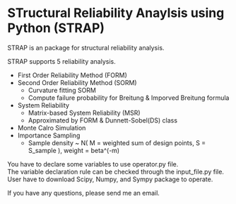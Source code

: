 # **ST**ructural **R**eliability **A**naylsis using **P**ython (STRAP)

STRAP is an package for structural reliability analysis.

STRAP supports 5 reliability analysis.
 - First Order Reliability Method (FORM)
 - Second Order Reliability Method (SORM)
   - Curvature fitting SORM
   - Compute failure probability for Breitung & Imporved Breitung formula
 - System Reliability
   - Matrix-based System Reliability (MSR)
   - Approximated by FORM & Dunnett-Sobel(DS) class
 - Monte Calro Simulation
 - Importance Sampling
   - Sample density ~ N( M = weighted sum of design points, S = S_sample ), weight = beta^(-m)
 
You have to declare some variables to use operator.py file.<br>
The variable declaration rule can be checked through the input_file.py file.<br>
User have to download Scipy, Numpy, and Sympy package to operate.<br>
 
If you have any questions, please send me an email.
